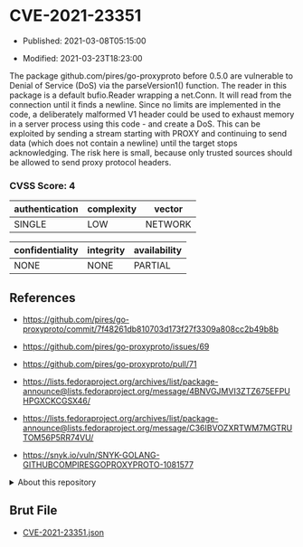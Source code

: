 # CVE-2021-23351

- Published: 2021-03-08T05:15:00

- Modified: 2021-03-23T18:23:00

The package github.com/pires/go-proxyproto before 0.5.0 are vulnerable to Denial of Service (DoS) via the parseVersion1() function. The reader in this package is a default bufio.Reader wrapping a net.Conn. It will read from the connection until it finds a newline. Since no limits are implemented in the code, a deliberately malformed V1 header could be used to exhaust memory in a server process using this code - and create a DoS. This can be exploited by sending a stream starting with PROXY and continuing to send data (which does not contain a newline) until the target stops acknowledging. The risk here is small, because only trusted sources should be allowed to send proxy protocol headers.

### CVSS Score: **4**

| authentication | complexity | vector |
| --- | --- | --- |
| SINGLE | LOW | NETWORK |

| confidentiality | integrity | availability |
| --- | --- | --- |
| NONE | NONE | PARTIAL |

## References

* https://github.com/pires/go-proxyproto/commit/7f48261db810703d173f27f3309a808cc2b49b8b

* https://github.com/pires/go-proxyproto/issues/69

* https://github.com/pires/go-proxyproto/pull/71

* https://lists.fedoraproject.org/archives/list/package-announce@lists.fedoraproject.org/message/4BNVGJMVI3ZTZ675EFPUHPGXCKCGSX46/

* https://lists.fedoraproject.org/archives/list/package-announce@lists.fedoraproject.org/message/C36IBVOZXRTWM7MGTRUTOM56P5RR74VU/

* https://snyk.io/vuln/SNYK-GOLANG-GITHUBCOMPIRESGOPROXYPROTO-1081577

<details>
<summary>About this repository</summary> 

  This repository is part of the project [Live Hack CVE](https://github.com/Live-Hack-CVE). Main website can be found [www.live-hack.org](https://www.live-hack.org) 
  
  Made by [Sn0wAlice](https://github.com/Sn0wAlice) for the people that care about security and need to have a feed of the latest CVEs. Hope you enjoy it, don't forget to star the repo and follow me on [Twitter](https://twitter.com/Sn0wAlice) and [Github](https://github.com/Sn0wAlice). And that is my [personnal website](https://www.alice-snow.me/)

  - [Home Page](https://github.com/Live-Hack-CVE)
  - [Framework](https://github.com/Live-Hack-CVE/cve-framework)
  - [CVE database](https://github.com/Live-Hack-CVE/full_database)
  - [Changelog](https://github.com/Live-Hack-CVE/Changelog)
</details>

## Brut File

* [CVE-2021-23351.json](https://raw.githubusercontent.com/Live-Hack-CVE/full_database/main/cves/2021/CVE-2021-23351.json)

